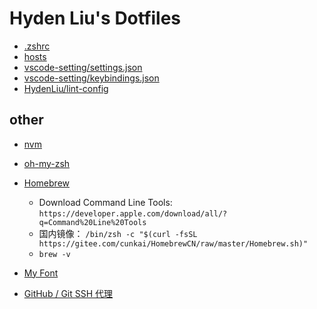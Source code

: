 # Hyden Liu's Dotfiles

* [.zshrc](./.zshrc)
* [hosts](./hosts)
* [vscode-setting/settings.json](./vscode-setting/settings.json)
* [vscode-setting/keybindings.json](./vscode-setting/keybindings.json)
* [HydenLiu/lint-config](https://github.com/HydenLiu/lint-config)

## other
* [nvm](https://github.com/nvm-sh/nvm)

* [oh-my-zsh](https://ohmyz.sh/)

* [Homebrew](https://brew.sh/)
   - Download Command Line Tools: `https://developer.apple.com/download/all/?q=Command%20Line%20Tools`
   - 国内镜像： `/bin/zsh -c "$(curl -fsSL https://gitee.com/cunkai/HomebrewCN/raw/master/Homebrew.sh)"`
   - `brew -v`

* [My Font](https://input.djr.com/)
* [GitHub / Git SSH 代理](https://twitter.com/haoel/status/1605424396176306176)
